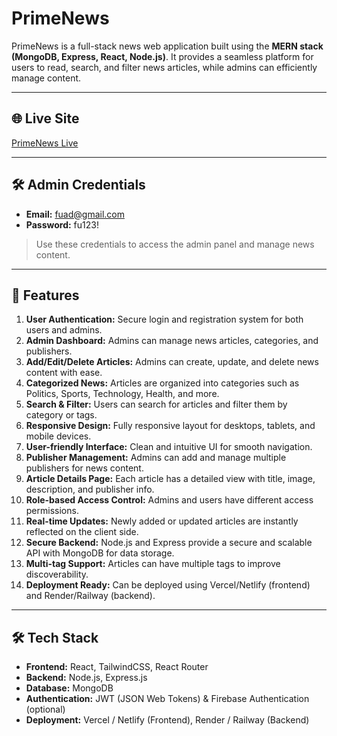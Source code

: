 # PrimeNews

PrimeNews is a full-stack news web application built using the **MERN stack (MongoDB, Express, React, Node.js)**. It provides a seamless platform for users to read, search, and filter news articles, while admins can efficiently manage content.

---

## 🌐 Live Site

[PrimeNews Live](https://your-live-site-url.com)

---

## 🛠 Admin Credentials

- **Email:** fuad@gmail.com
- **Password:** fu123!

> Use these credentials to access the admin panel and manage news content.

---

## 🚀 Features

1. **User Authentication:** Secure login and registration system for both users and admins.
2. **Admin Dashboard:** Admins can manage news articles, categories, and publishers.
3. **Add/Edit/Delete Articles:** Admins can create, update, and delete news content with ease.
4. **Categorized News:** Articles are organized into categories such as Politics, Sports, Technology, Health, and more.
5. **Search & Filter:** Users can search for articles and filter them by category or tags.
6. **Responsive Design:** Fully responsive layout for desktops, tablets, and mobile devices.
7. **User-friendly Interface:** Clean and intuitive UI for smooth navigation.
8. **Publisher Management:** Admins can add and manage multiple publishers for news content.
9. **Article Details Page:** Each article has a detailed view with title, image, description, and publisher info.
10. **Role-based Access Control:** Admins and users have different access permissions.
11. **Real-time Updates:** Newly added or updated articles are instantly reflected on the client side.
12. **Secure Backend:** Node.js and Express provide a secure and scalable API with MongoDB for data storage.
13. **Multi-tag Support:** Articles can have multiple tags to improve discoverability.
14. **Deployment Ready:** Can be deployed using Vercel/Netlify (frontend) and Render/Railway (backend).

---

## 🛠 Tech Stack

- **Frontend:** React, TailwindCSS, React Router
- **Backend:** Node.js, Express.js
- **Database:** MongoDB
- **Authentication:** JWT (JSON Web Tokens) & Firebase Authentication (optional)
- **Deployment:** Vercel / Netlify (Frontend), Render / Railway (Backend)
